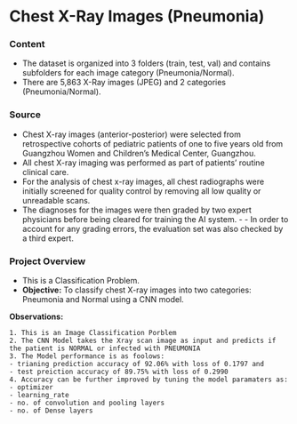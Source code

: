 # Chest X-Ray Images (Pneumonia)
### Content
- The dataset is organized into 3 folders (train, test, val) and contains subfolders for each image category (Pneumonia/Normal). 
- There are 5,863 X-Ray images (JPEG) and 2 categories (Pneumonia/Normal).

### Source
- Chest X-ray images (anterior-posterior) were selected from retrospective cohorts of pediatric patients of one to five years old from Guangzhou Women and Children’s Medical Center, Guangzhou. 
- All chest X-ray imaging was performed as part of patients’ routine clinical care.
- For the analysis of chest x-ray images, all chest radiographs were initially screened for quality control by removing all low quality or unreadable scans. 
- The diagnoses for the images were then graded by two expert physicians before being cleared for training the AI system. -  - In order to account for any grading errors, the evaluation set was also checked by a third expert.

### Project Overview
- This is a Classification Problem.
- **Objective:** To classify chest X-ray images into two categories: Pneumonia and Normal using a CNN model.

**Observations:**
    
    1. This is an Image Classification Porblem
    2. The CNN Model takes the Xray scan image as input and predicts if the patient is NORMAL or infected with PNEUMONIA
    3. The Model performance is as foolows:
    - trianing prediction accuracy of 92.06% with loss of 0.1797 and 
    - test preiction accuracy of 89.75% with loss of 0.2990
    4. Accuracy can be further improved by tuning the model paramaters as:
    - optimizer
    - learning_rate
    - no. of convolution and pooling layers
    - no. of Dense layers
